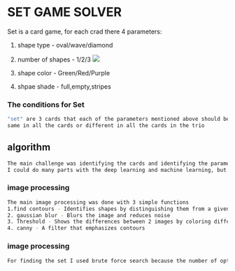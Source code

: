 # SET GAME SOLVER

Set is a card game, for each crad there 4 parameters:
1. shape type - oval/wave/diamond
2. number of shapes - 1/2/3                                         ![](https://github.com/hananell123/set_game_solver/photos/cards.png)

3. shape color - Green/Red/Purple
4. shpae shade - full,empty,stripes

### The conditions for Set
```bash
"set" are 3 cards that each of the parameters mentioned above should be the 
same in all the cards or different in all the cards in the trio
```




## algorithm 
```bash
The main challenge was identifying the cards and identifying the parameters on each card.
I could do many parts with the deep learning and machine learning, but the goal of the project was to learn image processing in general and openCV in particular
```

### image processing
```bash
The main image processing was done with 3 simple functions
1.find contours - Identifies shapes by distinguishing them from a given filter
2. gaussian blur - Blurs the image and reduces noise 
3. Threshold - Shows the differences between 2 images by coloring different pixels in white (255) and identical pixels in black (0)
4. canny - A filter that emphasizes contours
```

### image processing
```bash
For finding the set I used brute force search because the number of options is not large - 12 choose 3 = 220.
```
